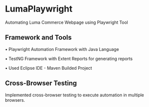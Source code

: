 # LumaPlaywright 
Automating Luma Commerce Webpage using Playwright Tool

## Framework and Tools
• Playwright Automation Framework with Java Language

• TestNG Framework with Extent Reports for generating reports

• Used Eclipse IDE - Maven Builded Project

## Cross-Browser Testing
Implemented cross-browser testing to execute automation in multiple browsers. 
 
